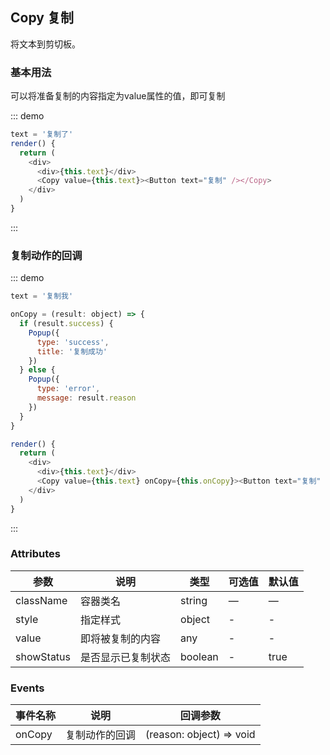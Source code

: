 ## Copy 复制

将文本到剪切板。

### 基本用法

可以将准备复制的内容指定为value属性的值，即可复制

::: demo
```js
text = '复制了'
render() {
  return (
    <div>
      <div>{this.text}</div>
      <Copy value={this.text}><Button text="复制" /></Copy>
    </div>
  )
}
```
:::

### 复制动作的回调

::: demo
```js
text = '复制我'

onCopy = (result: object) => {
  if (result.success) {
    Popup({
      type: 'success',
      title: '复制成功'
    })
  } else {
    Popup({
      type: 'error',
      message: result.reason
    })
  }
}

render() {
  return (
    <div>
      <div>{this.text}</div>
      <Copy value={this.text} onCopy={this.onCopy}><Button text="复制" /></Copy>
    </div>
  )
}
```
:::

### Attributes
| 参数      | 说明          | 类型      | 可选值                           | 默认值  |
|---------- |-------------- |---------- |--------------------------------  |-------- |
| className | 容器类名 | string | — | — |
| style | 指定样式 | object | - | - |
| value | 即将被复制的内容 | any | - | - |
| showStatus | 是否显示已复制状态 | boolean | - | true |

### Events
| 事件名称 | 说明 | 回调参数 |
|---------- |-------- |---------- |
| onCopy | 复制动作的回调 | (reason: object) => void |
